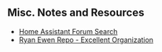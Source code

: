 ## Misc. Notes and Resources
* [Home Assistant Forum Search](https://community.home-assistant.io/search?q=ESP32-2432S028%20%23esphome%20order%3Alatest_topic)
* [Ryan Ewen Repo - Excellent Organization](https://github.com/RyanEwen/esphome-lvgl)
